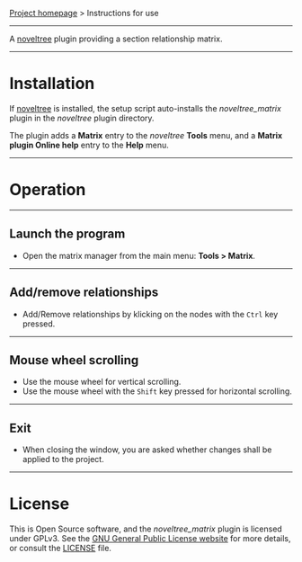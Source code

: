 [Project homepage](https://peter88213.github.io/noveltree_matrix) > Instructions for use

--- 

A [noveltree](https://peter88213.github.io/noveltree/) plugin providing a section relationship matrix.

---

# Installation

If [noveltree](https://peter88213.github.io/noveltree/) is installed, the setup script auto-installs the *noveltree_matrix* plugin in the *noveltree* plugin directory.

The plugin adds a **Matrix** entry to the *noveltree* **Tools** menu, and a **Matrix plugin Online help** entry to the **Help** menu. 

---

# Operation

---

## Launch the program

- Open the matrix manager from the main menu: **Tools > Matrix**.

---

## Add/remove relationships

- Add/Remove relationships by klicking on the nodes with the `Ctrl` key pressed.

---

## Mouse wheel scrolling

- Use the mouse wheel for vertical scrolling.
- Use the mouse wheel with the `Shift` key pressed for horizontal scrolling.    

---

## Exit 

- When closing the window, you are asked whether changes shall be applied to the project.

---

# License

This is Open Source software, and the *noveltree_matrix* plugin is licensed under GPLv3. See the
[GNU General Public License website](https://www.gnu.org/licenses/gpl-3.0.en.html) for more
details, or consult the [LICENSE](https://github.com/peter88213/noveltree_matrix/blob/main/LICENSE) file.
